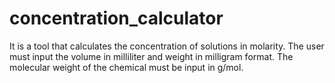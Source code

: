 # concentration_calculator
It is a tool that calculates the concentration of solutions in molarity.
The user must input the volume in milliliter and weight in milligram format.
The molecular weight of the chemical must be input in g/mol.
